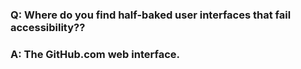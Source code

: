 ### Q: Where do you find half-baked user interfaces that fail accessibility??


### A: The GitHub.com web interface.
